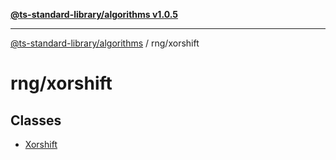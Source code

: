 [**@ts-standard-library/algorithms v1.0.5**](../../README.md)

***

[@ts-standard-library/algorithms](../../modules.md) / rng/xorshift

# rng/xorshift

## Classes

- [Xorshift](classes/Xorshift.md)
